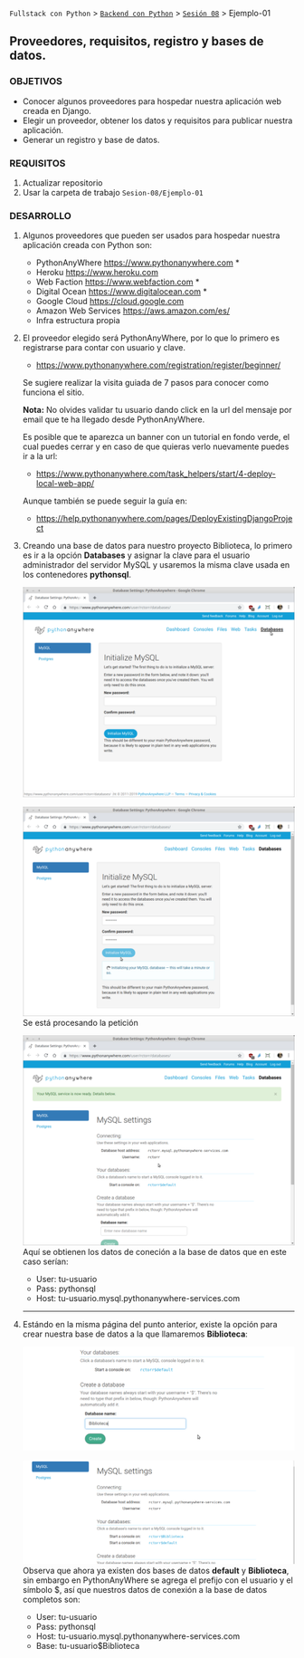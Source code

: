 `Fullstack con Python` > [`Backend con Python`](../../Readme.md) > [`Sesión 08`](../Readme.md) > Ejemplo-01
## Proveedores, requisitos, registro y bases de datos.

### OBJETIVOS
- Conocer algunos proveedores para hospedar nuestra aplicación web creada en Django.
- Elegir un proveedor, obtener los datos y requisitos para publicar nuestra aplicación.
- Generar un registro y base de datos.

### REQUISITOS
1. Actualizar repositorio
1. Usar la carpeta de trabajo `Sesion-08/Ejemplo-01`

### DESARROLLO
1. Algunos proveedores que pueden ser usados para hospedar nuestra aplicación creada con Python son:

   - PythonAnyWhere https://www.pythonanywhere.com *
   - Heroku https://www.heroku.com
   - Web Faction https://www.webfaction.com *
   - Digital Ocean https://www.digitalocean.com *
   - Google Cloud https://cloud.google.com
   - Amazon Web Services https://aws.amazon.com/es/
   - Infra estructura propia

1. El proveedor elegido será PythonAnyWhere, por lo que lo primero es registrarse para contar con usuario y clave.

   - https://www.pythonanywhere.com/registration/register/beginner/

   Se sugiere realizar la visita guiada de 7 pasos para conocer como funciona el sitio.

   __Nota:__ No olvides validar tu usuario dando click en la url del mensaje por email que te ha llegado desde PythonAnyWhere.

   Es posible que te aparezca un banner con un tutorial en fondo verde, el cual puedes cerrar y en caso de que quieras verlo nuevamente puedes ir a la url:

   - https://www.pythonanywhere.com/task_helpers/start/4-deploy-local-web-app/

   Aunque también se puede seguir la guía en:

   - https://help.pythonanywhere.com/pages/DeployExistingDjangoProject

1. Creando una base de datos para nuestro proyecto Biblioteca, lo primero es ir a la opción __Databases__ y asignar la clave para el usuario administrador del servidor MySQL y usaremos la misma clave usada en los contenedores __pythonsql__.

   ![Asigaando clave al usuario root de MySQL](assets/bd-01.png)

   ![Procesando la petición](assets/bd-02.png)
   Se está procesando la petición

   ![Datos de conexión a la BD](assets/bd-03.png)
   Aquí se obtienen los datos de coneción a la base de datos que en este caso serían:

   - User: tu-usuario
   - Pass: pythonsql
   - Host: tu-usuario.mysql.pythonanywhere-services.com
   ***

1. Estándo en la misma página del punto anterior, existe la opción para crear nuestra base de datos a la que llamaremos __Biblioteca__:

   ![Creando la base de datos Biblioteca](assets/bd-04.png)

   ![Base de datos Biblioteca creada](assets/bd-05.png)
   Observa que ahora ya existen dos bases de datos __default__ y __Biblioteca__, sin embargo en PythonAnyWhere se agrega el prefijo con el usuario y el símbolo $, así que nuestros datos de conexión a la base de datos completos son:

   - User: tu-usuario
   - Pass: pythonsql
   - Host: tu-usuario.mysql.pythonanywhere-services.com
   - Base: tu-usuario$Biblioteca
